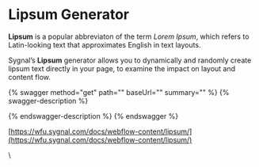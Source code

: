 # Lipsum Generator

**Lipsum** is a popular abbreviaton of the term _Lorem Ipsum_, which refers to Latin-looking text that approximates English in text layouts.

Sygnal’s **Lipsum** generator allows you to dynamically and randomly create lipsum text directly in your page, to examine the impact on layout and content flow.



{% swagger method="get" path="" baseUrl="" summary="" %}
{% swagger-description %}

{% endswagger-description %}
{% endswagger %}

[https://wfu.sygnal.com/docs/webflow-content/lipsum/](https://wfu.sygnal.com/docs/webflow-content/lipsum/)

\
